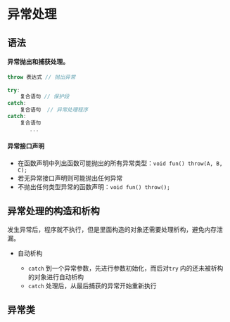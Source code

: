 # 异常处理

## 语法

#### 异常抛出和捕获处理。

```C++
throw 表达式 // 抛出异常
    
try:
	复合语句 // 保护段
catch:
	复合语句  // 异常处理程序
catch:
	复合语句
       ...
```

#### 异常接口声明

- 在函数声明中列出函数可能抛出的所有异常类型：`void fun() throw(A, B, C);`
- 若无异常接口声明则可能抛出任何异常
- 不抛出任何类型异常的函数声明：`void fun() throw();`



## 异常处理的构造和析构
发生异常后，程序就不执行，但是里面构造的对象还需要处理析构，避免内存泄漏。

- 自动析构

  - `catch` 到一个异常参数，先进行参数初始化，而后对`try` 内的还未被析构的对象进行自动析构
  - `catch` 处理后，从最后捕获的异常开始重新执行

  

## 异常类

